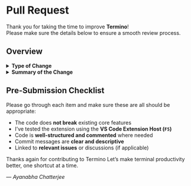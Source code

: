 # Pull Request 

Thank you for taking the time to improve **Termino**!  
Please make sure the details below to ensure a smooth review process.

## Overview

<details>
<summary><strong> Type of Change</strong></summary>

_Select the type that best describes your PR:_

- New Feature  
- Bug Fix  
- Documentation Update  
- Code Refactor / Cleanup  
- Other (please specify below)

</details>

<details>
<summary><strong> Summary of the Change</strong></summary>

<!-- Briefly explain what this PR does -->

Example:  
Implements support for editing custom terminal shortcuts directly within the Cookbook panel.

</details>


## Pre-Submission Checklist

Please go through each item and make sure these are all should be appropriate:

- The code does **not break** existing core features  
- I’ve tested the extension using the **VS Code Extension Host (`F5`)**  
- Code is **well-structured and commented** where needed  
- Commit messages are **clear and descriptive**  
- Linked to **relevant issues** or discussions (if applicable)  


Thanks again for contributing to Termino
Let’s make terminal productivity better, one shortcut at a time.  

— *Ayanabha Chatterjee*
